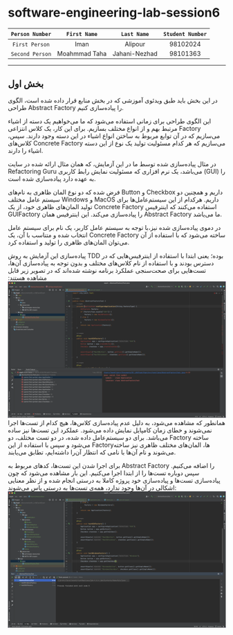 # software-engineering-lab-session6

| `Person Number` | `First Name`  |  `Last Name`  | `Student Number` |
  |:-------------:|:-------------:|:----------------:|:----------------:|
| `First Person` |     Iman      |    Alipour    |     98102024     |
| `Second Person` | Moahmmad Taha | Jahani-Nezhad |     98101363     |
---

## بخش اول
در این بخش باید طبق ویدئوی آموزشی که در بخش منابع قرار داده شده است، الگوی طراحی Abstract Factory را پیاده‌سازی کنیم.

این الگوی طراحی برای زمانی استفاده می‌شود که ما می‌خواهیم یک دسته از اشیاء مرتبط بهم و از انواع مختلف بسازیم. برای این کار، یک کلاس انتزاعی Factory می‌سازیم که در آن توابع مربوط به ساختن انواع اشیاء در این دسته وجود دارند. سپس، کلاس‌های Concrete Factory می‌سازیم که هر کدام مسئولیت تولید یک نوع از این دسته اشیاء را دارند.

در مثال پیاده‌سازی شده توسط ما در این آزمایش، که همان مثال ارائه شده در سایت Refactoring Guru می‌باشد، یک نرم افزاری که مسئولیت نمایش رابط کاربری (GUI) را به عهده دارد پیاده‌سازی شده است.

فرض شده که دو نوع المان ظاهری به نام‌های Button و Checkbox داریم و همچنین دو سیستم عامل مختلف Windows و MacOS داریم. هرکدام از این سیستم‌عامل‌ها برای تولید المان‌های ظاهری خود، از یک Concrete Factory استفاده می‌کنند که اینترفیس GUIFactory را پیاده‌سازی می‌کند. این اینترفیس همان Abstract Factory ما می‌یاشد.

در دموی پیاده‌سازی شده نیز،‌با توجه به سیستم عامل کاربر، یک نام برای سیستم عامل انتخاب شده و متناسب با آن، یک Concrete Factory ساخته می‌شود که با استفاده از آن می‌توان المان‌های ظاهری را تولید و استفاده کرد.

پیاده‌سازی این آزمایش به روش TDD بوده؛ یعنی ابتدا با استفاده از اینترفیس‌هایی که در دسترس بودند و با استفاده از نام کلاس‌های مختلف و بدون توجه به پیاده‌سازی آن‌ها، تست‌هایی برای صحت‌سنجی عملکرذ برنامه نوشته شده‌اند که در تصویر زیر قابل مشاهده هستند:
![تست‌های نوشته شده برای Abstract Factory](./images/2.png)
همانطور که مشاهده می‌شود، به دلیل عدم پیاده‌سازی کلاس‌ها، هیچ کدام از تست‌ها اجرا نمی‌شوند و خطای زمان کامپایل نمایش داده می‌شود. عملکرد این تست‌ها نیز ساده می‌باشد. برای دو سیستم‌عامل داده شده، در دو تست مختلف، دو Factory ساخته می‌شود و سپس با استفاده از این Factoryها، المان‌های مختلف ظاهری نیز ساخته می‌شوند و نام آن‌ها با نامی که انتظار آن‌را داشته‌ایم، تطابق می‌یابند.

برای اجرا شدن این تست‌ها، کدهای مربوط به Abstract Factory را اضافه می‌کنیم.
سپس دوباره تست‌ها را از ابتدا اجرا می‌کنیم. این بار مشاهده می‌شود که چون پیاده‌سازی تست‌ها و پیاده‌سازی خود پروژه کاملا به درستی انجام شده و از نظر معنایی اشکالی در آن‌ها وجود ندارد، همه‌ی تست‌ها به درستی پاس می‌شوند:
![پاس شدن تست‌های مربوط به Abstract Factory](./images/3.png)